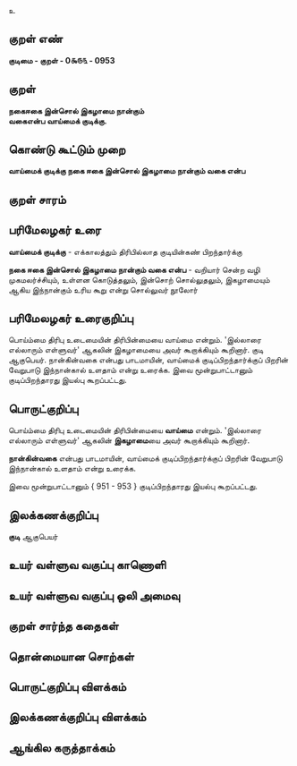 உ

## குறள் எண் 

**குடிமை - குறள் - 0௯௫௩ - 0953**

## குறள் 

**நகைஈகை இன்சொல் இகழாமை நான்கும்  
வகைஎன்ப வாய்மைக் குடிக்கு.**

## கொண்டு கூட்டும் முறை

**வாய்மைக் குடிக்கு நகை ஈகை இன்சொல் இகழாமை நான்கும் வகை என்ப**

## குறள் சாரம் 


## பரிமேலழகர் உரை

**வாய்மைக் குடிக்கு** - எக்காலத்தும் திரிபில்லாத குடியின்கண் பிறந்தார்க்கு 

**நகை ஈகை இன்சொல் இகழாமை நான்கும் வகை என்ப** - வறியார் சென்ற வழி முகமலர்ச்சியும், உள்ளன கொடுத்தலும், இன்சொற் சொல்லுதலும், இகழாமையும் ஆகிய இந்நான்கும் உரிய கூறு என்று சொல்லுவர் நூலோர்

## பரிமேலழகர் உரைகுறிப்பு   

பொய்ம்மை திரிபு உடைமையின் திரிபின்மையை வாய்மை என்றும். 'இல்லாரை எல்லாரும் எள்ளுவர்' ஆகலின் இகழாமையை அவர் கூறாக்கியும் கூறினார். குடி ஆகுபெயர். நான்கின்வகை என்பது பாடமாயின், வாய்மைக் குடிப்பிறந்தார்க்குப் பிறரின் வேறுபாடு இந்நான்கால் உளதாம் என்று உரைக்க. இவை மூன்றுபாட்டானும் குடிப்பிறந்தாரது இயல்பு கூறப்பட்டது.

## பொருட்குறிப்பு 

பொய்ம்மை திரிபு உடைமையின் திரிபின்மையை **வாய்மை** என்றும். 'இல்லாரை எல்லாரும் எள்ளுவர்' ஆகலின் **இகழாமை**யை அவர் கூறாக்கியும் கூறினார்.

**நான்கின்வகை** என்பது பாடமாயின், வாய்மைக் குடிப்பிறந்தார்க்குப் பிறரின் வேறுபாடு இந்நான்கால் உளதாம் என்று உரைக்க. 

இவை மூன்றுபாட்டானும் { 951 - 953 } குடிப்பிறந்தாரது இயல்பு கூறப்பட்டது.

## இலக்கணக்குறிப்பு  

**குடி** ஆகுபெயர்

## உயர் வள்ளுவ வகுப்பு காணொளி


## உயர் வள்ளுவ வகுப்பு ஒலி அமைவு 

 
## குறள் சார்ந்த கதைகள் 


## தொன்மையான சொற்கள்


## பொருட்குறிப்பு விளக்கம்


## இலக்கணக்குறிப்பு விளக்கம்


## ஆங்கில கருத்தாக்கம் 


